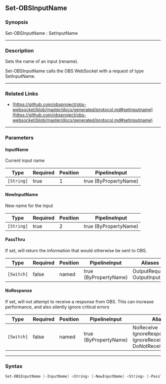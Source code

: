 Set-OBSInputName
----------------




### Synopsis
Set-OBSInputName : SetInputName



---


### Description

Sets the name of an input (rename).


Set-OBSInputName calls the OBS WebSocket with a request of type SetInputName.



---


### Related Links
* [https://github.com/obsproject/obs-websocket/blob/master/docs/generated/protocol.md#setinputname](https://github.com/obsproject/obs-websocket/blob/master/docs/generated/protocol.md#setinputname)





---


### Parameters
#### **InputName**

Current input name






|Type      |Required|Position|PipelineInput        |
|----------|--------|--------|---------------------|
|`[String]`|true    |1       |true (ByPropertyName)|



#### **NewInputName**

New name for the input






|Type      |Required|Position|PipelineInput        |
|----------|--------|--------|---------------------|
|`[String]`|true    |2       |true (ByPropertyName)|



#### **PassThru**

If set, will return the information that would otherwise be sent to OBS.






|Type      |Required|Position|PipelineInput        |Aliases                      |
|----------|--------|--------|---------------------|-----------------------------|
|`[Switch]`|false   |named   |true (ByPropertyName)|OutputRequest<br/>OutputInput|



#### **NoResponse**

If set, will not attempt to receive a response from OBS.
This can increase performance, and also silently ignore critical errors






|Type      |Required|Position|PipelineInput        |Aliases                                                                |
|----------|--------|--------|---------------------|-----------------------------------------------------------------------|
|`[Switch]`|false   |named   |true (ByPropertyName)|NoReceive<br/>IgnoreResponse<br/>IgnoreReceive<br/>DoNotReceiveResponse|





---


### Syntax
```PowerShell
Set-OBSInputName [-InputName] <String> [-NewInputName] <String> [-PassThru] [-NoResponse] [<CommonParameters>]
```
